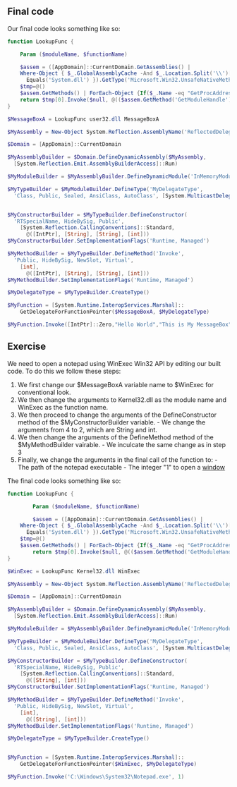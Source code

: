 ## Final code
Our final code looks something like so:
```Powershell
function LookupFunc {

	Param ($moduleName, $functionName)

	$assem = ([AppDomain]::CurrentDomain.GetAssemblies() | 
    Where-Object { $_.GlobalAssemblyCache -And $_.Location.Split('\\')[-1].
      Equals('System.dll') }).GetType('Microsoft.Win32.UnsafeNativeMethods')
    $tmp=@()
    $assem.GetMethods() | ForEach-Object {If($_.Name -eq "GetProcAddress") {$tmp+=$_}}
	return $tmp[0].Invoke($null, @(($assem.GetMethod('GetModuleHandle')).Invoke($null, @($moduleName)), $functionName))
}

$MessageBoxA = LookupFunc user32.dll MessageBoxA

$MyAssembly = New-Object System.Reflection.AssemblyName('ReflectedDelegate')

$Domain = [AppDomain]::CurrentDomain

$MyAssemblyBuilder = $Domain.DefineDynamicAssembly($MyAssembly, 
  [System.Reflection.Emit.AssemblyBuilderAccess]::Run)

$MyModuleBuilder = $MyAssemblyBuilder.DefineDynamicModule('InMemoryModule', $false)

$MyTypeBuilder = $MyModuleBuilder.DefineType('MyDelegateType', 
  'Class, Public, Sealed, AnsiClass, AutoClass', [System.MulticastDelegate])


$MyConstructorBuilder = $MyTypeBuilder.DefineConstructor(
  'RTSpecialName, HideBySig, Public', 
    [System.Reflection.CallingConventions]::Standard, 
      @([IntPtr], [String], [String], [int]))
$MyConstructorBuilder.SetImplementationFlags('Runtime, Managed')

$MyMethodBuilder = $MyTypeBuilder.DefineMethod('Invoke', 
  'Public, HideBySig, NewSlot, Virtual', 
    [int], 
      @([IntPtr], [String], [String], [int]))
$MyMethodBuilder.SetImplementationFlags('Runtime, Managed')

$MyDelegateType = $MyTypeBuilder.CreateType()

$MyFunction = [System.Runtime.InteropServices.Marshal]::
    GetDelegateForFunctionPointer($MessageBoxA, $MyDelegateType)

$MyFunction.Invoke([IntPtr]::Zero,"Hello World","This is My MessageBox",0)
```



## Exercise
We need to open a notepad using WinExec Win32 API by editing our built code.
To do this we follow these steps:
1. We first change our $MessageBoxA variable name to $WinExec for conventional look.
2. We then change the arguments to Kernel32.dll as the module name and WinExec as the function name.
3. We then proceed to change the arguments of the DefineConstructor method of the $MyConstructorBuilder variable.
			- We change the arguments from 4 to 2, which are String and int.
4. We then change the arguments of the DefineMethod method of the $MyMethodBuilder vairable.
		- We inculcate the same change as in step 3
5. Finally, we change the arguments in the final call of the function to:
			- The path of the notepad executable
			- The integer "1" to open a [window](https://docs.microsoft.com/en-us/windows/win32/api/winuser/nf-winuser-showwindow#parameters) 

The final code looks something like so:
```Powershell
function LookupFunc {

        Param ($moduleName, $functionName)

        $assem = ([AppDomain]::CurrentDomain.GetAssemblies() | 
    Where-Object { $_.GlobalAssemblyCache -And $_.Location.Split('\\')[-1].
      Equals('System.dll') }).GetType('Microsoft.Win32.UnsafeNativeMethods')
    $tmp=@()
    $assem.GetMethods() | ForEach-Object {If($_.Name -eq "GetProcAddress") {$tmp+=$_}}
        return $tmp[0].Invoke($null, @(($assem.GetMethod('GetModuleHandle')).Invoke($null, @($moduleName)), $functionName))
}

$WinExec = LookupFunc Kernel32.dll WinExec

$MyAssembly = New-Object System.Reflection.AssemblyName('ReflectedDelegate')

$Domain = [AppDomain]::CurrentDomain

$MyAssemblyBuilder = $Domain.DefineDynamicAssembly($MyAssembly, 
  [System.Reflection.Emit.AssemblyBuilderAccess]::Run)

$MyModuleBuilder = $MyAssemblyBuilder.DefineDynamicModule('InMemoryModule', $false)

$MyTypeBuilder = $MyModuleBuilder.DefineType('MyDelegateType', 
  'Class, Public, Sealed, AnsiClass, AutoClass', [System.MulticastDelegate])

$MyConstructorBuilder = $MyTypeBuilder.DefineConstructor(
  'RTSpecialName, HideBySig, Public', 
    [System.Reflection.CallingConventions]::Standard, 
      @([String], [int]))
$MyConstructorBuilder.SetImplementationFlags('Runtime, Managed')

$MyMethodBuilder = $MyTypeBuilder.DefineMethod('Invoke', 
  'Public, HideBySig, NewSlot, Virtual', 
    [int], 
      @([String], [int]))
$MyMethodBuilder.SetImplementationFlags('Runtime, Managed')

$MyDelegateType = $MyTypeBuilder.CreateType()


$MyFunction = [System.Runtime.InteropServices.Marshal]::
    GetDelegateForFunctionPointer($WinExec, $MyDelegateType)

$MyFunction.Invoke('C:\Windows\System32\Notepad.exe', 1)
```
